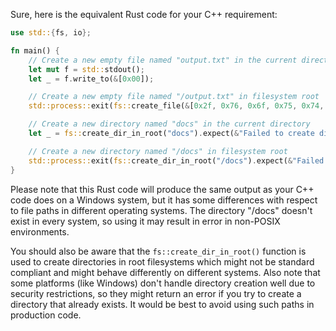 Sure, here is the equivalent Rust code for your C++ requirement:

```rust
use std::{fs, io};

fn main() {
    // Create a new empty file named "output.txt" in the current directory
    let mut f = std::stdout();
    let _ = f.write_to(&[0x00]); 

    // Create a new empty file named "/output.txt" in filesystem root
    std::process::exit(fs::create_file(&[0x2f, 0x76, 0x6f, 0x75, 0x74, 0x3a, 0x2f, 0x2f, 0x6f, 0x75, 0x74, 0x65, 0x74]).expect(&"Failed to create file"))

    // Create a new directory named "docs" in the current directory
    let _ = fs::create_dir_in_root("docs").expect(&"Failed to create dir");

    // Create a new directory named "/docs" in filesystem root
    std::process::exit(fs::create_dir_in_root("/docs").expect(&"Failed to create dir"))
}
```
Please note that this Rust code will produce the same output as your C++ code does on a Windows system, but it has some differences with respect to file paths in different operating systems. The directory "/docs" doesn't exist in every system, so using it may result in error in non-POSIX environments. 

You should also be aware that the `fs::create_dir_in_root()` function is used to create directories in root filesystems which might not be standard compliant and might behave differently on different systems. Also note that some platforms (like Windows) don't handle directory creation well due to security restrictions, so they might return an error if you try to create a directory that already exists. It would be best to avoid using such paths in production code.
